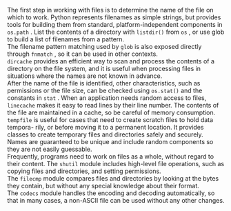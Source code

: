 The first step in working with files is to determine the name of the file on which
to work. Python represents filenames as simple strings, but provides tools for building
them from standard, platform-independent components in `os.path` . List the contents
of a directory with `listdir()` from `os` , or use glob to build a list of filenames from
a pattern.   
The filename pattern matching used by `glob` is also exposed directly through
`fnmatch` , so it can be used in other contexts.   
`dircache` provides an efficient way to scan and process the contents of a directory
on the file system, and it is useful when processing files in situations where the names
are not known in advance.    
After the name of the file is identified, other characteristics, such as permissions
or the file size, can be checked using `os.stat()` and the constants in `stat` .
When an application needs random access to files, `linecache` makes it easy to
read lines by their line number. The contents of the file are maintained in a cache, so be
careful of memory consumption.  
`tempfile` is useful for cases that need to create scratch files to hold data tempora-
rily, or before moving it to a permanent location. It provides classes to create temporary
files and directories safely and securely. Names are guaranteed to be unique and include
random components so they are not easily guessable.   
Frequently, programs need to work on files as a whole, without regard to their
content. The `shutil` module includes high-level file operations, such as copying files
and directories, and setting permissions.   
The `filecmp` module compares files and directories by looking at the bytes they
contain, but without any special knowledge about their format.  
The `codecs` module handles the encoding and decoding automatically, so that in many
cases, a non-ASCII file can be used without any other changes.
